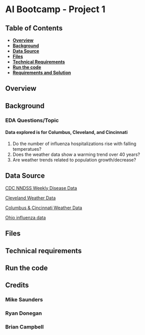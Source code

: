 # AI Bootcamp - Project 1

## Table of Contents
*  [**Overview**](#overview)
*  [**Background**](#background)
*  [**Data Source**](#data-source)
*  [**Files**](#files)
*  [**Technical Requirements**](#technical-requirements)
*  [**Run the code**](#run-the-code)
*  [**Requirements and Solution**](#requirements-and-solution)

## Overview

## Background
### EDA Questions/Topic
#### Data explored is for Columbus, Cleveland, and Cincinnati
1. Do the number of influenza hospitalizations rise with falling temperatues?
2. Does the weather data show a warming trend over 40 years?
3. Are weather trends related to population growth/decrease?

## Data Source

[CDC NNDSS Weekly Disease Data](https://data.cdc.gov/NNDSS/NNDSS-Weekly-Data/x9gk-5huc/about_data)

[Cleveland Weather Data](https://www.weather.gov/wrh/Climate?wfo=cle)

[Columbus & Cincinnati Weather Data](https://www.weather.gov/wrh/Climate?wfo=iln)

[Ohio influenza data](https://odh.ohio.gov/know-our-programs/seasonal-influenza/ohio-flu-activity/ohio-flu-activity)

## Files

## Technical requirements

## Run the code

## Credits
### Mike Saunders
### Ryan Donegan
### Brian Campbell
